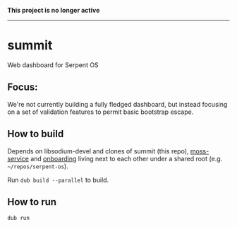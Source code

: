 **This project is no longer active**

---

# summit

Web dashboard for Serpent OS

## Focus:

We're not currently building a fully fledged dashboard, but instead focusing on a set of validation features to permit basic bootstrap escape.

## How to build

Depends on libsodium-devel and clones of summit (this repo), [moss-service](https://github.com/serpent-os/moss-service/) and [onboarding](https://github.com/serpent-os/onboarding/) living next to each other under a shared root (e.g. `~/repos/serpent-os`).

Run `dub build --parallel` to build.

## How to run

`dub run`
